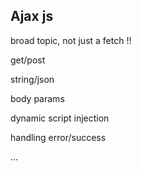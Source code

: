 ## Ajax js

broad topic, not just a fetch !!

get/post

string/json

body params

dynamic script injection

handling error/success

...